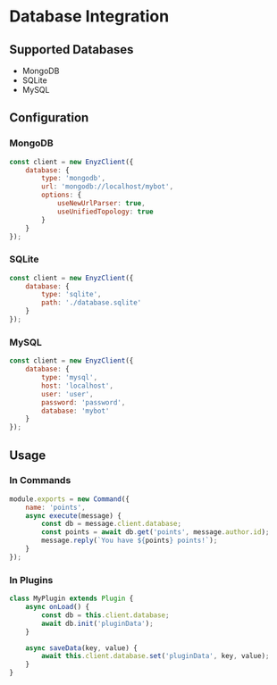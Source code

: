 # Database Integration

## Supported Databases

- MongoDB
- SQLite
- MySQL

## Configuration

### MongoDB
```javascript
const client = new EnyzClient({
    database: {
        type: 'mongodb',
        url: 'mongodb://localhost/mybot',
        options: {
            useNewUrlParser: true,
            useUnifiedTopology: true
        }
    }
});
```

### SQLite
```javascript
const client = new EnyzClient({
    database: {
        type: 'sqlite',
        path: './database.sqlite'
    }
});
```

### MySQL
```javascript
const client = new EnyzClient({
    database: {
        type: 'mysql',
        host: 'localhost',
        user: 'user',
        password: 'password',
        database: 'mybot'
    }
});
```

## Usage

### In Commands
```javascript
module.exports = new Command({
    name: 'points',
    async execute(message) {
        const db = message.client.database;
        const points = await db.get('points', message.author.id);
        message.reply(`You have ${points} points!`);
    }
});
```

### In Plugins
```javascript
class MyPlugin extends Plugin {
    async onLoad() {
        const db = this.client.database;
        await db.init('pluginData');
    }

    async saveData(key, value) {
        await this.client.database.set('pluginData', key, value);
    }
}
``` 